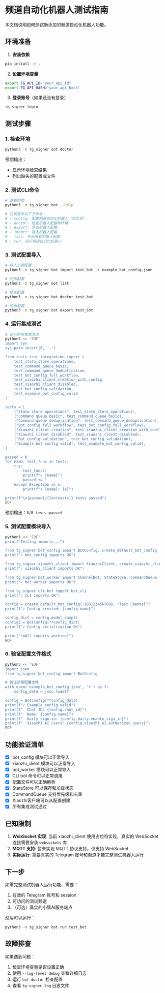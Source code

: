 # 频道自动化机器人测试指南

本文档说明如何测试新添加的频道自动化机器人功能。

## 环境准备

1. **安装依赖**
```bash
pip install -e .
```

2. **设置环境变量**
```bash
export TG_API_ID="your_api_id"
export TG_API_HASH="your_api_hash"
```

3. **登录账号**（如果还没有登录）
```bash
tg-signer login
```

## 测试步骤

### 1. 检查环境

```bash
python3 -m tg_signer bot doctor
```

预期输出：
- 显示环境检查结果
- 列出缺失的配置或文件

### 2. 测试CLI命令

```bash
# 查看帮助
python3 -m tg_signer bot --help

# 应该显示以下子命令：
# - config: 配置频道自动化机器人（交互式）
# - doctor: 检查机器人配置和环境
# - export: 导出机器人配置
# - import: 导入机器人配置
# - list: 列出所有机器人配置
# - run: 运行频道自动化机器人
```

### 3. 测试配置导入

```bash
# 导入示例配置
python3 -m tg_signer bot import test_bot -i example_bot_config.json

# 列出配置
python3 -m tg_signer bot list

# 检查配置
python3 -m tg_signer bot doctor test_bot

# 导出配置
python3 -m tg_signer bot export test_bot
```

### 4. 运行集成测试

```bash
# 运行所有集成测试
python3 << 'EOF'
import sys
sys.path.insert(0, '.')

from tests.test_integration import (
    test_state_store_operations,
    test_command_queue_basic,
    test_command_queue_deduplication,
    test_bot_config_full_workflow,
    test_xiaozhi_client_creation_with_config,
    test_xiaozhi_client_disabled,
    test_bot_config_validation,
    test_example_bot_config_valid
)

tests = [
    ("State store operations", test_state_store_operations),
    ("Command queue basic", test_command_queue_basic),
    ("Command queue deduplication", test_command_queue_deduplication),
    ("Bot config full workflow", test_bot_config_full_workflow),
    ("Xiaozhi client creation", test_xiaozhi_client_creation_with_config),
    ("Xiaozhi client disabled", test_xiaozhi_client_disabled),
    ("Bot config validation", test_bot_config_validation),
    ("Example bot config valid", test_example_bot_config_valid),
]

passed = 0
for name, test_func in tests:
    try:
        test_func()
        print(f"✓ {name}")
        passed += 1
    except Exception as e:
        print(f"✗ {name}: {e}")

print(f"\n{passed}/{len(tests)} tests passed")
EOF
```

预期输出：`8/8 tests passed`

### 5. 测试配置模块导入

```bash
python3 << 'EOF'
print("Testing imports...")

from tg_signer.bot_config import BotConfig, create_default_bot_config
print("✓ bot_config imports OK")

from tg_signer.xiaozhi_client import XiaozhiClient, create_xiaozhi_client
print("✓ xiaozhi_client imports OK")

from tg_signer.bot_worker import ChannelBot, StateStore, CommandQueue
print("✓ bot_worker imports OK")

from tg_signer.cli.bot import bot_cli
print("✓ CLI imports OK")

config = create_default_bot_config(-1001234567890, "Test Channel")
print(f"✓ Config created: {config.name}")

config_dict = config.model_dump()
config2 = BotConfig(**config_dict)
print(f"✓ Config serialization OK")

print("\nAll imports working!")
EOF
```

### 6. 验证配置文件格式

```bash
python3 << 'EOF'
import json
from tg_signer.bot_config import BotConfig

# 验证示例配置文件
with open('example_bot_config.json', 'r') as f:
    config_data = json.load(f)

config = BotConfig(**config_data)
print(f"✓ Example config valid")
print(f"  Chat ID: {config.chat_id}")
print(f"  Name: {config.name}")
print(f"  Daily sign-in: {config.daily.enable_sign_in}")
print(f"  Xiaozhi AI users: {config.xiaozhi_ai.authorized_users}")
EOF
```

## 功能验证清单

- [x] bot_config 模块可以正常导入
- [x] xiaozhi_client 模块可以正常导入
- [x] bot_worker 模块可以正常导入
- [x] CLI bot 命令可以正常调用
- [x] 配置文件可以正确解析
- [x] StateStore 可以保存和加载状态
- [x] CommandQueue 支持优先级和去重
- [x] Xiaozhi客户端可以从配置创建
- [x] 所有集成测试通过

## 已知限制

1. **WebSocket 实现**: 当前 xiaozhi_client 使用占位符实现，真实的 WebSocket 连接需要安装 `websockets` 库
2. **MQTT 支持**: 暂未实现 MQTT 协议支持，仅支持 WebSocket
3. **实际运行**: 需要真实的 Telegram 账号和频道才能完整测试机器人运行

## 下一步

如需完整测试机器人运行功能，需要：

1. 有效的 Telegram 账号和 session
2. 可访问的测试频道
3. （可选）真实的小智AI服务端点

然后可以运行：
```bash
python3 -m tg_signer bot run test_bot
```

## 故障排查

如果遇到问题：

1. 检查环境变量是否设置正确
2. 使用 `--log-level debug` 查看详细日志
3. 运行 `bot doctor` 检查配置
4. 查看 `tg-signer.log` 日志文件
